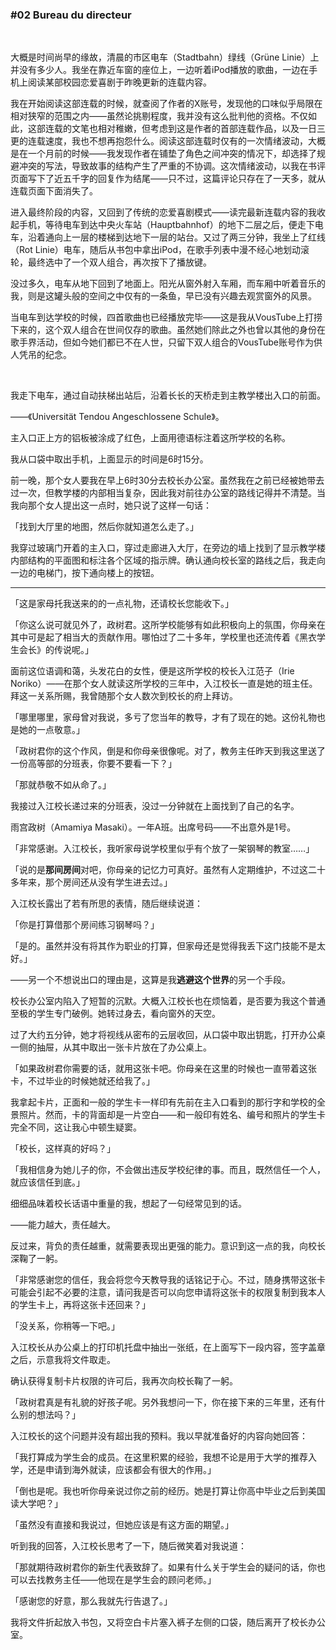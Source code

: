 ### #02 Bureau du directeur

&emsp;

大概是时间尚早的缘故，清晨的市区电车（Stadtbahn）绿线（Grüne Linie）上并没有多少人。我坐在靠近车窗的座位上，一边听着iPod播放的歌曲，一边在手机上阅读某部校园恋爱喜剧于昨晚更新的连载内容。

我在开始阅读这部连载的时候，就查阅了作者的X账号，发现他的口味似乎局限在相对狭窄的范围之内——虽然论挑剔程度，我并没有这么批判他的资格。不仅如此，这部连载的文笔也相对稚嫩，但考虑到这是作者的首部连载作品，以及一日三更的连载速度，我也不想再抱怨什么。阅读这部连载时仅有的一次情绪波动，大概是在一个月前的时候——我发现作者在铺垫了角色之间冲突的情况下，却选择了规避冲突的写法，导致故事的结构产生了严重的不协调。这次情绪波动，以我在书评页面写下了近五千字的回复作为结尾——只不过，这篇评论只存在了一天多，就从连载页面下面消失了。

进入最终阶段的内容，又回到了传统的恋爱喜剧模式——读完最新连载内容的我收起手机，等待电车到达中央火车站（Hauptbahnhof）的地下二层之后，便走下电车，沿着通向上一层的楼梯到达地下一层的站台。又过了两三分钟，我坐上了红线（Rot Linie）电车，随后从书包中拿出iPod，在歌手列表中漫不经心地划动滚轮，最终选中了一个双人组合，再次按下了播放键。

没过多久，电车从地下回到了地面上。阳光从窗外射入车厢，而车厢中听着音乐的我，则是这罐头般的空间之中仅有的一条鱼，早已没有兴趣去观赏窗外的风景。

当电车到达学校的时候，四首歌曲也已经播放完毕——这是我从VousTube上打捞下来的，这个双人组合在世间仅存的歌曲。虽然她们除此之外也曾以其他的身份在歌手界活动，但如今她们都已不在人世，只留下双人组合的VousTube账号作为供人凭吊的纪念。

&emsp;

我走下电车，通过自动扶梯出站后，沿着长长的天桥走到主教学楼出入口的前面。

——《Universität Tendou Angeschlossene Schule》。

主入口正上方的铝板被涂成了红色，上面用德语标注着这所学校的名称。

我从口袋中取出手机，上面显示的时间是6时15分。

前一晚，那个女人要我在早上6时30分去校长办公室。虽然我在之前已经被她带去过一次，但教学楼的内部相当复杂，因此我对前往办公室的路线记得并不清楚。当我向那个女人提出这一点时，她只说了这样一句话：

「找到大厅里的地图，然后你就知道怎么走了。」

我穿过玻璃门开着的主入口，穿过走廊进入大厅，在旁边的墙上找到了显示教学楼内部结构的平面图和标注各个区域的指示牌。确认通向校长室的路线之后，我走向一边的电梯门，按下通向楼上的按钮。

---

「这是家母托我送来的的一点礼物，还请校长您能收下。」

「你这么说可就见外了，政树君。这所学校能够有如此积极向上的氛围，你母亲在其中可是起了相当大的贡献作用。哪怕过了二十多年，学校里也还流传着《黑衣学生会长》的传说呢。」

面前这位语调和蔼，头发花白的女性，便是这所学校的校长入江范子（Irie Noriko）——在那个女人就读这所学校的三年中，入江校长一直是她的班主任。拜这一关系所赐，我曾随那个女人数次到校长的府上拜访。

「哪里哪里，家母曾对我说，多亏了您当年的教导，才有了现在的她。这份礼物也是她的一点敬意。」

「政树君你的这个作风，倒是和你母亲很像呢。对了，教务主任昨天到我这里送了一份高等部的分班表，你要不要看一下？」

「那就恭敬不如从命了。」

我接过入江校长递过来的分班表，没过一分钟就在上面找到了自己的名字。

雨宫政树（Amamiya Masaki）。一年A班。出席号码——不出意外是1号。

「非常感谢。入江校长，我听家母说学校里似乎有个放了一架钢琴的教室……」

「说的是**那间房间**对吧，你母亲的记忆力可真好。虽然有人定期维护，不过这二十多年来，那个房间还从没有学生进去过。」

入江校长露出了若有所思的表情，随后继续说道：

「你是打算借那个房间练习钢琴吗？」

「是的。虽然并没有将其作为职业的打算，但家母还是觉得我丢下这门技能不是太好。」

——另一个不想说出口的理由是，这算是我**逃避这个世界**的另一个手段。

校长办公室内陷入了短暂的沉默。大概入江校长也在烦恼着，是否要为我这个普通至极的学生专门破例。她转过身去，看向窗外的天空。

过了大约五分钟，她才将视线从密布的云层收回，从口袋中取出钥匙，打开办公桌一侧的抽屉，从其中取出一张卡片放在了办公桌上。

「如果政树君你需要的话，就用这张卡吧。你母亲在这里的时候也一直带着这张卡，不过毕业的时候她就还给我了。」

我拿起卡片，正面和一般的学生卡一样印有先前在主入口看到的那行字和学校的全景照片。然而，卡的背面却是一片空白——和一般印有姓名、编号和照片的学生卡完全不同，这让我心中顿生疑窦。

「校长，这样真的好吗？」

「我相信身为她儿子的你，不会做出违反学校纪律的事。而且，既然信任一个人，就应该信任到底。」

细细品味着校长话语中重量的我，想起了一句经常见到的话。

——能力越大，责任越大。

反过来，背负的责任越重，就需要表现出更强的能力。意识到这一点的我，向校长深鞠了一躬。

「非常感谢您的信任，我会将您今天教导我的话铭记于心。不过，随身携带这张卡可能会引起不必要的注意，请问我是否可以向您申请将这张卡的权限复制到我本人的学生卡上，再将这张卡还回来？」

「没关系，你稍等一下吧。」

入江校长从办公桌上的打印机托盘中抽出一张纸，在上面写下一段内容，签字盖章之后，示意我将文件取走。

确认获得复制卡片权限的许可后，我再次向校长鞠了一躬。

「政树君真是有礼貌的好孩子呢。另外我想问一下，你在接下来的三年里，还有什么别的想法吗？」

入江校长的这个问题并没有超出我的预料。我以早就准备好的内容向她回答：

「我打算成为学生会的成员。在这里积累的经验，我想不论是用于大学的推荐入学，还是申请到海外就读，应该都会有很大的作用。」

「倒也是呢。我也听你母亲说过你之前的经历。她是打算让你高中毕业之后到美国读大学吧？」

「虽然没有直接和我说过，但她应该是有这方面的期望。」

听到我的回答，入江校长思考了一下，随后微笑着对我说道：

「那就期待政树君你的新生代表致辞了。如果有什么关于学生会的疑问的话，你也可以去找教务主任——他现在是学生会的顾问老师。」

「感谢您的好意，那么我就先行告退了。」

我将文件折起放入书包，又将空白卡片塞入裤子左侧的口袋，随后离开了校长办公室。
